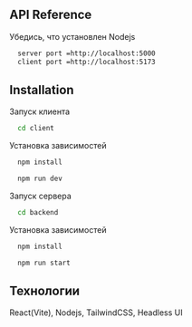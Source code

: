 
## API Reference
Убедись, что установлен Nodejs

```bash
  server port =http://localhost:5000
  client port =http://localhost:5173

```
## Installation

Запуск клиента
```bash
  cd client
```
Установка зависимостей
```bash
  npm install
```
```bash
  npm run dev
```
Запуск сервера
```bash
  cd backend
```
Установка зависимостей
```bash
  npm install
```
```bash
  npm run start
```

## Технологии

React(Vite), Nodejs, TailwindCSS, Headless UI

